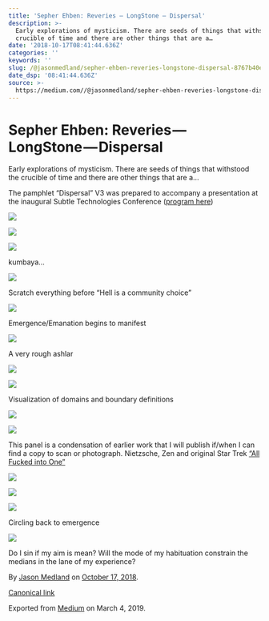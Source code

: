```yaml
---
title: 'Sepher Ehben: Reveries — LongStone — Dispersal'
description: >-
  Early explorations of mysticism. There are seeds of things that withstood the
  crucible of time and there are other things that are a…
date: '2018-10-17T08:41:44.636Z'
categories: ''
keywords: ''
slug: /@jasonmedland/sepher-ehben-reveries-longstone-dispersal-8767b40e7d5e
date_dsp: '08:41:44.636Z'
source: >-
  https://medium.com//@jasonmedland/sepher-ehben-reveries-longstone-dispersal-8767b40e7d5e
---
```


# Sepher Ehben: Reveries — LongStone — Dispersal

Early explorations of mysticism. There are seeds of things that withstood the crucible of time and there are other things that are a…

The pamphlet “Dispersal” V3 was prepared to accompany a presentation at the inaugural Subtle Technologies Conference ([program here](https://www.facebook.com/jason.medland/media_set?set=a.10153174963666892&type=3))

![](https://cdn-images-1.medium.com/max/800/1*as0FiicDsNeDdQfDp_1KvA.jpeg)

![](https://cdn-images-1.medium.com/max/800/1*3CsEgXZye8AlhjFuSNDzhA.jpeg)

![](https://cdn-images-1.medium.com/max/800/1*wP1Na7EDw0kHNqOdf89fbg.jpeg)

kumbaya…

![](https://cdn-images-1.medium.com/max/800/1*ol3wMVe6Y1LHMipfhU-rxg.jpeg)

Scratch everything before “Hell is a community choice”

![](https://cdn-images-1.medium.com/max/800/1*vr0anNK3a5G9T-mx4GnOXA.jpeg)

Emergence/Emanation begins to manifest

![](https://cdn-images-1.medium.com/max/800/1*VgCnlkeLiKWE0k1kFlch1w.jpeg)

A very rough ashlar

![](https://cdn-images-1.medium.com/max/800/1*CxQhwubvn0DnjwGJZUo5Vw.jpeg)

![](https://cdn-images-1.medium.com/max/800/1*mbCp9xZVB1XE8MaEvZC3kA.jpeg)

Visualization of domains and boundary definitions

![](https://cdn-images-1.medium.com/max/800/1*Eb_0CEIgUuBcmAnNL0TJEA.jpeg)

![](https://cdn-images-1.medium.com/max/800/1*guH3fkK6PHbVOFWmxBj2Ig.jpeg)

This panel is a condensation of earlier work that I will publish if/when I can find a copy to scan or photograph. Nietzsche, Zen and original Star Trek [“All Fucked into One”](https://youtu.be/cegdR0GiJl4)

![](https://cdn-images-1.medium.com/max/800/1*Eb_0CEIgUuBcmAnNL0TJEA.jpeg)

![](https://cdn-images-1.medium.com/max/800/1*SXgnMlGczTDXeVskVLxv3A.jpeg)

![](https://cdn-images-1.medium.com/max/800/1*D2buqVsld3oZdAMHueGG8Q.jpeg)

Circling back to emergence

![](https://cdn-images-1.medium.com/max/800/1*CjDmwn7NKusFvfUx347uPg.jpeg)

Do I sin if my aim is mean? Will the mode of my habituation constrain the medians in the lane of my experience?

By [Jason Medland](https://medium.com/@jasonmedland) on [October 17, 2018](https://medium.com/p/8767b40e7d5e).

[Canonical link](https://medium.com/@jasonmedland/sepher-ehben-reveries-longstone-dispersal-8767b40e7d5e)

Exported from [Medium](https://medium.com) on March 4, 2019.